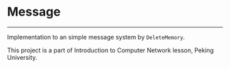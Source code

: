 # Message

---

Implementation to an simple message system by `DeleteMemory`.

This project is a part of Introduction to  Computer Network lesson, Peking University.